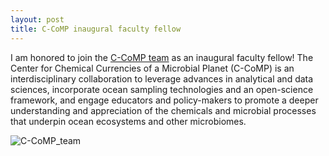 ```yaml
---
layout: post
title: C-CoMP inaugural faculty fellow
---
```


I am honored to join the [C-CoMP team](https://ccomp-stc.org/about/c-comp-team/) as an inaugural faculty fellow!
The Center for Chemical Currencies of a Microbial Planet (C-CoMP) is an interdisciplinary collaboration to leverage 
advances in analytical and data sciences, incorporate ocean sampling technologies and an open-science framework, 
and engage educators and policy-makers to promote a deeper understanding and appreciation of the chemicals and microbial 
processes that underpin ocean ecosystems and other microbiomes.

![C-CoMP_team](https://ccomp-stc.org/wp-content/uploads/2023/02/IMG_5722-2048x1365.jpg)